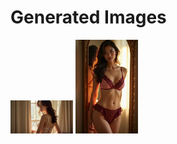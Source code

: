 # Generated Images



<img src="2025_07_27_01.webp" width="100"/> <img src="2025_07_27_02.webp" width="100"/>